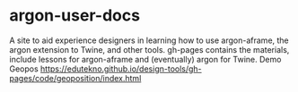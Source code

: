 # argon-user-docs
A site to aid experience designers in learning how to use argon-aframe, the argon extension to Twine, and other tools. gh-pages contains the materials, include lessons for argon-aframe and (eventually) argon for Twine.
Demo Geopos https://edutekno.github.io/design-tools/gh-pages/code/geoposition/index.html
